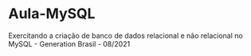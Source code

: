 # Aula-MySQL
Exercitando a criação de banco de dados relacional e não relacional no MySQL - Generation Brasil - 08/2021
